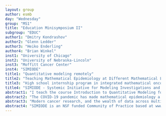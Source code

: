 ```yaml
---
layout: group
author: esmb
day: "Wednesday"
group: "MS1"
title: "Education Minisymposium II"
subgroup: "EDUC"
author1: "Dmitry Kondrashov"
author2: "Glenn Ledder"
author3: "Heiko Enderling"
author4: "Brian Winkel"
inst1: "University of Chicago"
inst2: "University of Nebraska-Lincoln"
inst3: "Moffitt Cancer Center"
inst4: "SIMIODE"
title1: "Quantitative modeling remotely"
title2: "Teaching Mathematical Epidemiology at Different Mathematical Levels Using a Multiple Representation Theory of Mathematical Modeling"
title3: "High school internship program in integrated mathematical oncology"
title4: "SIMIODE - Systemic Initiative for Modeling Investigations and Opportunities with Differential Equations: Biological SIMIODE - Systemic Initiative for Modeling Investigations and Opportunities with Differential Equations: Biological Efforts"
abstract1: "I teach the course Introduction to Quantitative Modeling for Biology, which is integrated into the biological sciences curriculum at University of Chicago and serves around two hundred students every year. I will discuss the adaptation of this course to online learning, present student assessments results from spring 2020, and share materials that can be incorporated into other courses." 
abstract2: "The COVID-19 pandemic has made mathematical epidemiology a topic of critical importance, providing mathematics educators with an unparalled opportunity.  This opportunity is accompanied by a challenge: how do mathematics educators, some of whom have little personal experience with mathematical modeling, teach mathematical epidemiology to their students in courses ranging from precalculus to differential equations, and do so in a way that builds understanding of epidemic disease dynamics as well as mathematical methods?  We address this issue by presenting a framework based on a multiple representation theory of mathematical modeling and using that framework to offer examples of building blocks that include a physical simulation activity, model development, parameterization, various methods for analysis and visualization of results, and guidelines for how to get students to use writing to facilitate their understanding."
abstract3: "Modern cancer research, and the wealth of data across multiple spatial and temporal scales, has created the need for researchers that are well-versed in the life sciences (cancer biology, developmental biology, immunology), medical sciences (oncology) and natural sciences (mathematics, physics, engineering, computer sciences). College undergraduate education traditionally occurs in disciplinary silos, which creates a steep learning curve at the graduate and postdoctoral levels that increasingly bridge multiple disciplines. Numerous colleges have begun to embrace interdisciplinary curricula, but students who double-major in mathematics (or other quantitative sciences) and biology (or medicine) remain scarce. We identified the need to educate junior and senior high school students about integrating mathematical and biological skills, through the lens of mathematical oncology, to better prepare students for future careers at the interdisciplinary interface. The High school Internship Program in Integrated Mathematical Oncology (HIP IMO) at Moffitt Cancer Center has so far trained 59 students between 2015 and 2019. We report here on the program structure, training deliverables, curriculum, and outcomes. We hope to promote interdisciplinary educational activities early in a student's career."
abstract4: "SIMIODE is an NSF funded Community of Practice based at www.simiode.org which supports faculty and students in efforts to motivate and teach differential equations in context through modeling. While differential equations is a widely applicable branch of mathematics we share a number of efforts in biological applications which are featured in SIMIODE: population growth, death, and immigration; ant tunnel building; LSD and problem solving; malaria and Ebola; acorns, rodents, and snakes; crop harvesting; intraocular gas bubbles; tumor growth; drug administration; inner ear drug delivery; epidemics; and dialysis. We discuss examples of modeling in the life sciences using data and the full modeling cycle, while introducing mathematical content and supporting students in learning the underlying mathematics. Further, we share news of SCUDEM - SIMIODE Challenge Using Differential Equations Modeling, now in its fifth year is an annual international team challenge, in which students engage in model building using differential equations and share their results for faculty judging and commentary and peer review."
---
```

